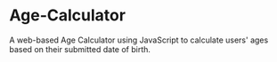 # Age-Calculator
A web-based Age Calculator using JavaScript to calculate users' ages based on their submitted date of birth.
